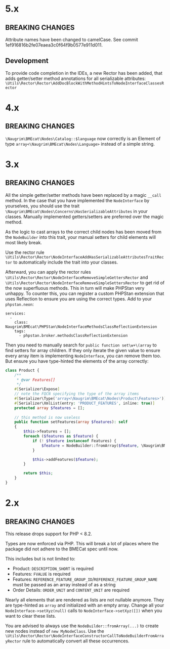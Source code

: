 # 5.x

## BREAKING CHANGES

Attribute names have been changed to camelCase. See commit 1ef916816b2fe07eaea3c0f64f9b0577e911d011.

## Development

To provide code completion in the IDEs, a new Rector has been added, that adds getter/setter method annotations for all serializable attributes: `\Utils\Rector\Rector\AddDocBlockWithMethodHintsToNodeInterfaceClassesRector`

# 4.x

## BREAKING CHANGES

`\Naugrim\BMEcat\Nodes\Catalog::$language` now correctly is an Element of type `array<\Naugrim\BMEcat\Nodes\Language>` instead of a simple string.

# 3.x

## BREAKING CHANGES

All the simple getter/setter methods have been replaced by a magic `__call` method. In the case that you have implemented the `NodeInterface` by yourselves, you should use the trait `\Naugrim\BMEcat\Nodes\Concerns\HasSerializableAttributes` in your classes. Manually implemented getters/setters are preferred over the magic method.

As the logic to cast arrays to the correct child nodes has been moved from the `NodeBuilder` into this trait, your manual setters for child elements will most likely break.

Use the rector rule `\Utils\Rector\Rector\NodeInterfaceAddHasSerializableAttributesTraitRector` to automatically include the trait into your classes.

Afterward, you can apply the rector rules `\Utils\Rector\Rector\NodeInterfaceRemoveSimpleGettersRector` and `\Utils\Rector\Rector\NodeInterfaceRemoveSimpleSettersRector` to get rid of the now superfluous methods. This in turn will make PHPStan very unhappy. To counter this, you can register a custom PHPStan extension that uses Reflection to ensure you are using the correct types. Add to your `phpstan.neon`:

```neon
services:
  -
    class: Naugrim\BMEcat\PHPStan\NodeInterfaceMethodsClassReflectionExtension
    tags:
      - phpstan.broker.methodsClassReflectionExtension
```

Then you need to manually search for `public function set\w+\(array` to find setters for array children. If they only iterate the given value to ensure every array item is implementing `NodeInterface`, you can remove them too. But ensure you have type-hinted the elements of the array correctly:

```php
class Product {
    /**
     * @var Features[]
     */
    #[Serializer\Expose]
    // note the FQCN specifying the type of the array items
    #[Serializer\Type('array<\Naugrim\BMEcat\Nodes\Product\Features>')]
    #[Serializer\XmlList(entry: 'PRODUCT_FEATURES', inline: true)]
    protected array $features = [];
    
    // this method is now useless
    public function setFeatures(array $features): self
    {
        $this->features = [];
        foreach ($features as $feature) {
            if (! $feature instanceof Features) {
                $feature = NodeBuilder::fromArray($feature, \Naugrim\BMEcat\Builder\NodeBuilder::fromArray([], Features::class));
            }

            $this->addFeatures($feature);
        }

        return $this;
    }
}
```

# 2.x

## BREAKING CHANGES

This release drops support for PHP < 8.2.

Types are now enforced via PHP. This will break a lot of places where the package did not adhere to the BMECat spec until now.

This includes but is not limited to:

- Product: `DESCRIPTION_SHORT` is required
- Features: `FVALUE` is required
- Features: `REFERENCE_FEATURE_GROUP_ID`/`REFERENCE_FEATURE_GROUP_NAME` must be passed as an array instead of as a string
- Order Details: `ORDER_UNIT` and `CONTENT_UNIT` are required

Nearly all elements that are rendered as lists are not nullable anymore. They are type-hinted as `array` and initialized with an empty array.
Change all your `NodeInterface->setXyz(null)` calls to `NodeInterface->setXyz([])` when you want to clear these lists.

You are advised to always use the `NodeBuilder::fromArray(...)` to create new nodes instead of `new MyNodeClass`. Use the `\Utils\Rector\Rector\NodeInterfaceConstructorCallToNodeBuilderFromArrayRector` rule to automatically convert all these occurrences.
